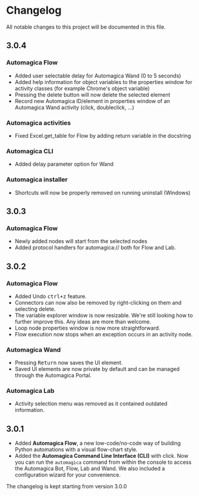 # Changelog

All notable changes to this project will be documented in this file.

## 3.0.4
### Automagica Flow
- Added user selectable delay for Automagica Wand (0 to 5 seconds)
- Added help information for object variables to the properties window for activity classes (for example Chrome's object variable)
- Pressing the delete button will now delete the selected element
- Record new Automagica ID/element in properties window of an Automagica Wand activity (click, doubleclick, ...)


### Automagica activities
- Fixed Excel.get_table for Flow by adding return variable in the docstring

### Automagica CLI
- Added delay parameter option for Wand

### Automagica installer
- Shortcuts will now be properly removed on running uninstall (Windows)

## 3.0.3
### Automagica Flow
- Newly added nodes will start from the selected nodes
- Added protocol handlers for automagica:// both for Flow and Lab.

## 3.0.2
### Automagica Flow
- Added Undo <kbd>ctrl+z</kbd> feature.
- Connectors can now also be removed by right-clicking on them and selecting delete.
- The variable explorer window is now resizable. We're still looking how to further improve this. Any ideas are more than welcome.
- Loop node properties window is now more straightforward.
- Flow execution now stops when an exception occurs in an activity node.

### Automagica Wand
- Pressing <kbd>Return</kbd> now saves the UI element.
- Saved UI elements are now private by default and can be managed through the Automagica Portal.

### Automagica Lab
- Activity selection menu was removed as it contained outdated information.

## 3.0.1
- Added __Automagica Flow__, a new low-code/no-code way of building Python automations with a visual flow-chart style.
- Added the __Automagica Command Line Interface (CLI)__ with click. Now you can run the `automagica` command from within the console to access the Automagica Bot, Flow, Lab and Wand. We also included a configuration wizard for your convenience. 

The changelog is kept starting from version 3.0.0
